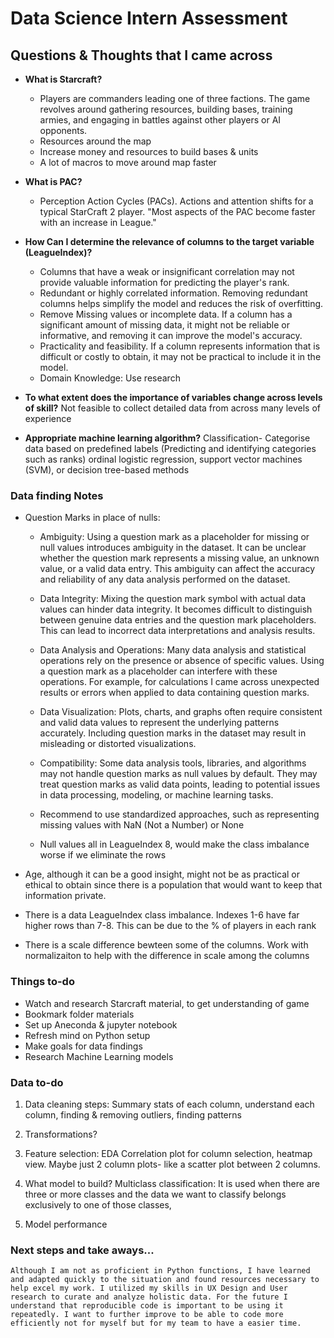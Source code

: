 # Data Science Intern Assessment


## Questions & Thoughts that I came across

- **What is Starcraft?**
    - Players are commanders leading one of three factions. The game revolves around gathering resources, building bases, training armies, and engaging in battles against other players or AI opponents. 
    - Resources around the map
    - Increase money and resources to build bases & units
    - A lot of macros to move around map faster 

- **What is PAC?**
    - Perception Action Cycles (PACs). Actions and attention shifts for a typical StarCraft 2 player. "Most aspects of the PAC become faster with an increase in League."

- **How Can I determine the relevance of columns to the target variable (LeagueIndex)?**
    - Columns that have a weak or insignificant correlation may not provide valuable information for predicting the player's rank.
    - Redundant or highly correlated information. Removing redundant columns helps simplify the model and reduces the risk of overfitting. 
    - Remove Missing values or incomplete data. If a column has a significant amount of missing data, it might not be reliable or informative, and removing it can improve the model's accuracy.
    - Practicality and feasibility. If a column represents information that is difficult or costly to obtain, it may not be practical to include it in the model.
    - Domain Knowledge: Use research

- **To what extent does the importance of variables change across levels of skill?**
    Not feasible to collect detailed data from across many levels of experience

- **Appropriate machine learning algorithm?**
    Classification- Categorise data based on predefined labels (Predicting and identifying categories such as ranks) 
    ordinal logistic regression, support vector machines (SVM), or decision tree-based methods

### Data finding Notes
- Question Marks in place of nulls:
    - Ambiguity: Using a question mark as a placeholder for missing or null values introduces ambiguity in the dataset. It can be unclear whether the question mark represents a missing value, an unknown value, or a valid data entry. This ambiguity can affect the accuracy and reliability of any data analysis performed on the dataset.

    - Data Integrity: Mixing the question mark symbol with actual data values can hinder data integrity. It becomes difficult to distinguish between genuine data entries and the question mark placeholders. This can lead to incorrect data interpretations and analysis results.

    - Data Analysis and Operations: Many data analysis and statistical operations rely on the presence or absence of specific values. Using a question mark as a placeholder can interfere with these operations. For example, for calculations I came across unexpected results or errors when applied to data containing question marks.

    - Data Visualization: Plots, charts, and graphs often require consistent and valid data values to represent the underlying patterns accurately. Including question marks in the dataset may result in misleading or distorted visualizations.

    - Compatibility: Some data analysis tools, libraries, and algorithms may not handle question marks as null values by default. They may treat question marks as valid data points, leading to potential issues in data processing, modeling, or machine learning tasks.
    - Recommend to use standardized approaches, such as representing missing values with NaN (Not a Number) or None 
    - Null values all in LeagueIndex 8, would make the class imbalance worse if we eliminate the rows

- Age, although it can be a good insight, might not be as practical or ethical to obtain since there is a population that would want to keep that information private.
- There is a data LeagueIndex class imbalance. Indexes 1-6 have far higher rows than 7-8. This can be due to the % of players in each rank
- There is a scale difference bewteen some of the columns. Work with normalizaiton to help with the difference in scale among the columns

### Things to-do

- Watch and research Starcraft material, to get understanding of game
- Bookmark folder materials
- Set up Aneconda & jupyter notebook
- Refresh mind on Python setup
- Make goals for data findings
- Research Machine Learning models


### Data to-do
1. Data cleaning steps: Summary stats of each column, understand each column, finding & removing outliers, finding patterns

2. Transformations?

3. Feature selection: EDA Correlation plot for column selection, heatmap view. Maybe just 2 column plots- like a scatter plot between 2 columns. 

4. What model to build?
Multiclass classification: It is used when there are three or more classes and the data we want to classify belongs exclusively to one of those classes,

5. Model performance

### Next steps and take aways...
    Although I am not as proficient in Python functions, I have learned and adapted quickly to the situation and found resources necessary to help excel my work. I utilized my skills in UX Design and User research to curate and analyze holistic data. For the future I understand that reproducible code is important to be using it repeatedly. I want to further improve to be able to code more efficiently not for myself but for my team to have a easier time. 


